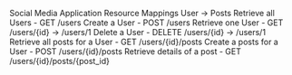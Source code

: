 Social Media Application Resource Mappings
User -> Posts
Retrieve all Users - GET /users
Create a User - POST /users
Retrieve one User - GET /users/{id} -> /users/1
Delete a User - DELETE /users/{id} -> /users/1
Retrieve all posts for a User - GET /users/{id}/posts
Create a posts for a User - POST /users/{id}/posts
Retrieve details of a post - GET /users/{id}/posts/{post_id}